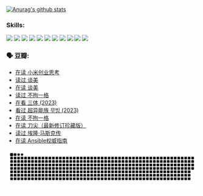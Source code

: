 
[![Anurag's github stats](https://github-readme-stats.vercel.app/api?username=w940853815)](https://github.com/anuraghazra/github-readme-stats)

### Skills:

<code><img height="32" src="https://cdn.jsdelivr.net/npm/simple-icons@v5/icons/python.svg"></code>
<code><img height="32" src="https://cdn.jsdelivr.net/npm/simple-icons@v5/icons/javascript.svg"></code>
<code><img height="32" src="https://cdn.jsdelivr.net/npm/simple-icons@v5/icons/django.svg"></code>
<code><img height="32" src="https://cdn.jsdelivr.net/npm/simple-icons@v5/icons/flask.svg"></code>
<code><img height="32" src="https://cdn.jsdelivr.net/npm/simple-icons@v5/icons/vuetify.svg"></code>
<code><img height="32" src="https://cdn.jsdelivr.net/npm/simple-icons@v5/icons/git.svg"></code>
<code><img height="32" src="https://cdn.jsdelivr.net/npm/simple-icons@v5/icons/docker.svg"></code>
<code><img height="32" src="https://cdn.jsdelivr.net/npm/simple-icons@v5/icons/postgresql.svg"></code>
<code><img height="32" src="https://cdn.jsdelivr.net/npm/simple-icons@v5/icons/elasticsearch.svg"></code>
<code><img height="32" src="https://cdn.jsdelivr.net/npm/simple-icons@v5/icons/macos.svg"></code>
<code><img height="32" src="https://cdn.jsdelivr.net/npm/simple-icons@v5/icons/linux.svg"></code>

### 🗣 豆瓣:

<!-- DOUBAN-ACTIVITIES:START -->
- [在读 小米创业思考](https://www.douban.com/people/136069238/status/4572047905/?_i=12571347)
- [读过 谈美](https://www.douban.com/people/136069238/status/4572047629/?_i=12571347)
- [在读 谈美](https://www.douban.com/people/136069238/status/4560861771/?_i=12571347)
- [读过 不拘一格](https://www.douban.com/people/136069238/status/4560861445/?_i=12571347)
- [在看 三体‎ (2023)](https://www.douban.com/people/136069238/status/4558185093/?_i=12571347)
- [看过 超异能族 무빙‎ (2023)](https://www.douban.com/people/136069238/status/4556824186/?_i=12571347)
- [在读 不拘一格](https://www.douban.com/people/136069238/status/4541712161/?_i=12571347)
- [在读 刀尖（最新修订珍藏版）](https://www.douban.com/people/136069238/status/4541711339/?_i=12571347)
- [读过 埃隆·马斯克传](https://www.douban.com/people/136069238/status/4541710351/?_i=12571347)
- [在读 Ansible权威指南](https://www.douban.com/people/136069238/status/4539151450/?_i=12571347)
<!-- DOUBAN-ACTIVITIES:END -->


![Snake animation](https://raw.githubusercontent.com/w940853815/w940853815/output/github-contribution-grid-snake.svg)

<!--
**w940853815/w940853815** is a ✨ _special_ ✨ repository because its `README.md` (this file) appears on your GitHub profile.

Here are some ideas to get you started:

- 🔭 I’m currently working on ...
- 🌱 I’m currently learning ...
- 👯 I’m looking to collaborate on ...
- 🤔 I’m looking for help with ...
- 💬 Ask me about ...
- 📫 How to reach me: ...
- 😄 Pronouns: ...
- ⚡ Fun fact: ...
-->
